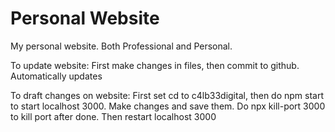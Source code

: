 # Personal Website

My personal website. Both Professional and Personal.

To update website:
First make changes in files, then commit to github.
Automatically updates


To draft changes on website:
First set cd to c4lb33digital, then do npm start to start localhost 3000. 
Make changes and save them. 
Do npx kill-port 3000 to kill port after done. 
Then restart localhost 3000 
